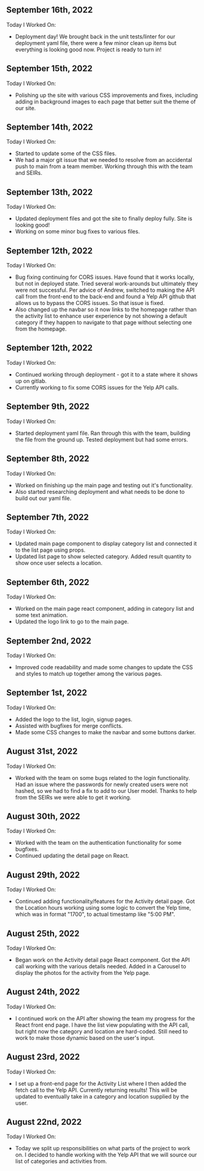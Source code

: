 ## September 16th, 2022

Today I Worked On:

* Deployment day! We brought back in the unit tests/linter for our deployment yaml file, there were a few minor clean up items but everything is looking good now. Project is ready to turn in!

## September 15th, 2022

Today I Worked On:

* Polishing up the site with various CSS improvements and fixes, including adding in background images to each page that better suit the theme of our site.

## September 14th, 2022

Today I Worked On:

* Started to update some of the CSS files.
* We had a major git issue that we needed to resolve from an accidental push to main from a team member. Working through this with the team and SEIRs.

## September 13th, 2022

Today I Worked On:

* Updated deployment files and got the site to finally deploy fully. Site is looking good!
* Working on some minor bug fixes to various files.

## September 12th, 2022

Today I Worked On:

* Bug fixing continuing for CORS issues. Have found that it works locally, but not in deployed state. Tried several work-arounds but ultimately they were not successful. Per advice of Andrew, switched to making the API call from the front-end to the back-end and found a Yelp API github that allows us to bypass the CORS issues. So that issue is fixed.
* Also changed up the navbar so it now links to the homepage rather than the activity list to enhance user experience by not showing a default category if they happen to navigate to that page without selecting one from the homepage.

## September 12th, 2022

Today I Worked On:

* Continued working through deployment - got it to a state where it shows up on gitlab.
* Currently working to fix some CORS issues for the Yelp API calls.

## September 9th, 2022

Today I Worked On:

* Started deployment yaml file. Ran through this with the team, building the file from the ground up. Tested deployment but had some errors.

## September 8th, 2022

Today I Worked On:

* Worked on finishing up the main page and testing out it's functionality.
* Also started researching deployment and what needs to be done to build out our yaml file.

## September 7th, 2022

Today I Worked On:

* Updated main page component to display category list and connected it to the list page using props.
* Updated list page to show selected category. Added result quantity to show once user selects a location.


## September 6th, 2022

Today I Worked On:

* Worked on the main page react component, adding in category list and some text animation.
* Updated the logo link to go to the main page.

## September 2nd, 2022

Today I Worked On:

* Improved code readability and made some changes to update the CSS and styles to match up together among the various pages.

## September 1st, 2022

Today I Worked On:

* Added the logo to the list, login, signup pages.
* Assisted with bugfixes for merge conflicts.
* Made some CSS changes to make the navbar and some buttons darker.

## August 31st, 2022

Today I Worked On:

* Worked with the team on some bugs related to the login functionality. Had an issue where the passwords for newly created users were not hashed, so we had to find a fix to add to our User model. Thanks to help from the SEIRs we were able to get it working.

## August 30th, 2022

Today I Worked On:

* Worked with the team on the authentication functionality for some bugfixes.
* Continued updating the detail page on React.

## August 29th, 2022

Today I Worked On:

* Continued adding functionality/features for the Activity detail page. Got the Location hours working using some logic to convert the Yelp time, which was in format "1700", to actual timestamp like "5:00 PM".

## August 25th, 2022

Today I Worked On:

* Began work on the Activity detail page React component. Got the API call working with the various details needed. Added in a Carousel to display the photos for the activity from the Yelp page.

## August 24th, 2022

Today I Worked On:

* I continued work on the API after showing the team my progress for the React front end page. I have the list view populating with the API call, but right now the category and location are hard-coded. Still need to work to make those dynamic based on the user's input.

## August 23rd, 2022

Today I Worked On:

* I set up a front-end page for the Activity List where I then added the fetch call to the Yelp API. Currently returning results! This will be updated to eventually take in a category and location supplied by the user.

## August 22nd, 2022

Today I Worked On:

* Today we split up responsibilities on what parts of the project to work on. I decided to handle working with the Yelp API that we will source our list of categories and activities from.